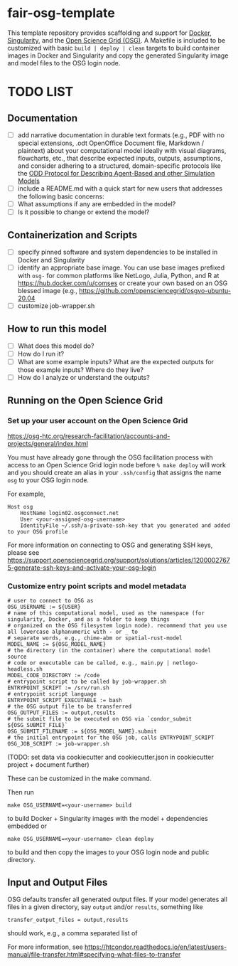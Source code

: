 # fair-osg-template

This template repository provides scaffolding and support for [Docker](https://docs.docker.com),
[Singularity](https://sylabs.io/singularity/), and the [Open Science Grid (OSG)](https://opensciencegrid.org/). A
Makefile is included to be customized with basic `build | deploy | clean` targets to build container images in Docker
and Singularity and copy the generated Singularity image and model files to the OSG login node.

# TODO LIST

## Documentation

- [ ] add narrative documentation in durable text formats (e.g., PDF with no special extensions, .odt OpenOffice Document file, Markdown / plaintext) about your computational model ideally with visual diagrams, flowcharts, etc., that describe expected inputs, outputs, assumptions, and consider adhering to a structured, domain-specific protocols like the [ODD Protocol for Describing Agent-Based and other Simulation Models](https://www.jasss.org/23/2/7.html) 
- [ ] include a README.md with a quick start for new users that addresses the following basic concerns:
- [ ] What assumptions if any are embedded in the model?
- [ ] Is it possible to change or extend the model?

## Containerization and Scripts

- [ ] specify pinned software and system dependencies to be installed in Docker and Singularity
- [ ] identify an appropriate base image. You can use base images prefixed with `osg-` for common platforms
  like NetLogo, Julia, Python, and R at https://hub.docker.com/u/comses or create your own based on an OSG blessed
  image (e.g., https://github.com/opensciencegrid/osgvo-ubuntu-20.04
- [ ] customize job-wrapper.sh

## How to run this model

- [ ] What does this model do?
- [ ] How do I run it?
- [ ] What are some example inputs? What are the expected outputs for those example inputs? Where do they live?
- [ ] How do I analyze or understand the outputs?

## Running on the Open Science Grid

### Set up your user account on the Open Science Grid 

https://osg-htc.org/research-facilitation/accounts-and-projects/general/index.html

You must have already gone through the OSG facilitation process with access to an Open Science Grid login node before
`% make deploy` will work and you should create an alias in your `.ssh/config` that assigns the name `osg` to your OSG
login node.

For example,

```
Host osg
    HostName login02.osgconnect.net
    User <your-assigned-osg-username>
    IdentityFile ~/.ssh/a-private-ssh-key that you generated and added to your OSG profile
```

For more information on connecting to OSG and generating SSH keys, please see
https://support.opensciencegrid.org/support/solutions/articles/12000027675-generate-ssh-keys-and-activate-your-osg-login

### Customize entry point scripts and model metadata

```
# user to connect to OSG as
OSG_USERNAME := ${USER}
# name of this computational model, used as the namespace (for singularity, Docker, and as a folder to keep things
# organized on the OSG filesystem login node). recommend that you use all lowercase alphanumeric with - or _ to
# separate words, e.g., chime-abm or spatial-rust-model
MODEL_NAME := ${OSG_MODEL_NAME}
# the directory (in the container) where the computational model source
# code or executable can be called, e.g., main.py | netlogo-headless.sh
MODEL_CODE_DIRECTORY := /code
# entrypoint script to be called by job-wrapper.sh
ENTRYPOINT_SCRIPT := /srv/run.sh
# entrypoint script language
ENTRYPOINT_SCRIPT_EXECUTABLE := bash
# the OSG output file to be transferred
OSG_OUTPUT_FILES := output,results
# the submit file to be executed on OSG via `condor_submit ${OSG_SUBMIT_FILE}`
OSG_SUBMIT_FILENAME := ${OSG_MODEL_NAME}.submit
# the initial entrypoint for the OSG job, calls ENTRYPOINT_SCRIPT
OSG_JOB_SCRIPT := job-wrapper.sh
```

(TODO: set data via cookiecutter and cookiecutter.json in cookiecutter project + document further)

These can be customized in the make command.

Then run

`make OSG_USERNAME=<your-username> build`

to build Docker + Singularity images with the model + dependencies embedded or

`make OSG_USERNAME=<your-username> clean deploy`

to build and then copy the images to your OSG login node and public directory.

## Input and Output Files

OSG defaults transfer all generated output files. If your model generates all files in a given directory, say `output` and/or `results`, something like

`transfer_output_files = output,results`

should work, e.g., a comma separated list of 

For more information, see https://htcondor.readthedocs.io/en/latest/users-manual/file-transfer.html#specifying-what-files-to-transfer




